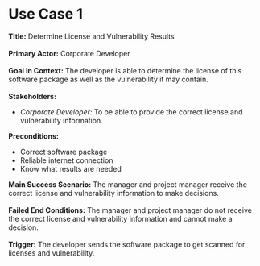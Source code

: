 # Use Case 1

<b>Title:</b> Determine License and Vulnerability Results
<br><br>
<b>Primary Actor:</b> Corporate Developer
<br><br>
<b>Goal in Context:</b> The developer is able to determine the license of this software package as well as the vulnerability it may contain.
<br><br>
<b>Stakeholders:</b>
<ul>
<li><i>Corporate Developer:</i> To be able to provide the correct license and vulnerability information.</li>
</ul>
<b>Preconditions:</b>
<ul>
<li>Correct software package </li>
<li>Reliable internet connection</li>
<li>Know what results are needed </li>
</ul>
<b>Main Success Scenario:</b> The manager and project manager receive the correct license and vulnerability information to make decisions.
<br><br>
<b>Failed End Conditions:</b> The manager and project manager do not receive the correct license and vulnerability information and cannot make a decision.
<br><br>
<b>Trigger:</b> The developer sends the software package to get scanned for licenses and vulnerability.
